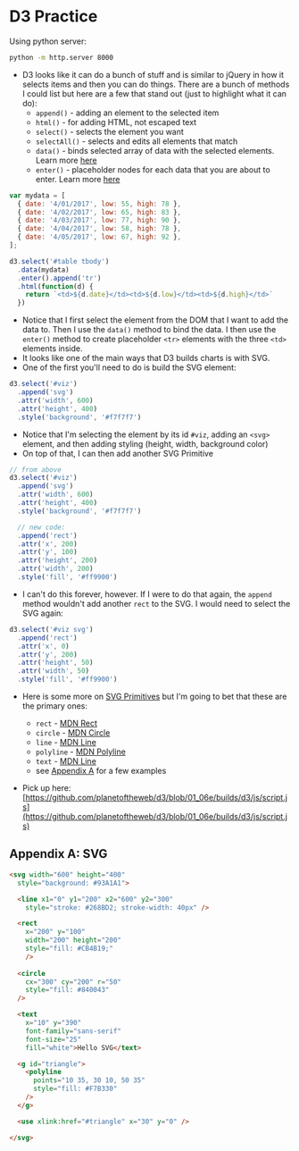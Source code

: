# D3 Practice

Using python server:

```sh
python -m http.server 8000
```

- D3 looks like it can do a bunch of stuff and is similar to jQuery in how it selects items and then you can do things. There are a bunch of methods I could list but here are a few that stand out (just to highlight what it can do):
  - `append()` - adding an element to the selected item
  - `html()` - for adding HTML, not escaped text
  - `select()` - selects the element you want
  - `selectAll()` - selects and edits all elements that match
  - `data()` - binds selected array of data with the selected elements. Learn more [here](https://github.com/d3/d3-selection/blob/v1.4.0/README.md#selection_data)
  - `enter()` - placeholder nodes for each data that you are about to enter. Learn more [here](https://github.com/d3/d3-selection/blob/v1.4.0/README.md#selection_enter)


```js
var mydata = [
  { date: '4/01/2017', low: 55, high: 78 },
  { date: '4/02/2017', low: 65, high: 83 },
  { date: '4/03/2017', low: 77, high: 90 },
  { date: '4/04/2017', low: 58, high: 78 },
  { date: '4/05/2017', low: 67, high: 92 },
];

d3.select('#table tbody')
  .data(mydata)
  .enter().append('tr')
  .html(function(d) {
    return `<td>${d.date}</td><td>${d.low}</td><td>${d.high}</td>`
  })
```
- Notice that I first select the element from the DOM that I want to add the data to. Then I use the `data()` method to bind the data. I then use the `enter()` method to create placeholder `<tr>` elements with the three `<td>` elements inside. 
- It looks like one of the main ways that D3 builds charts is with SVG.
- One of the first you'll need to do is build the SVG element:

```js
d3.select('#viz')
  .append('svg')
  .attr('width', 600)
  .attr('height', 400)
  .style('background', '#f7f7f7')
```
- Notice that I'm selecting the element by its id `#viz`, adding an `<svg>` element, and
then adding styling (height, width, background color)
- On top of that, I can then add another SVG Primitive

```js
// from above
d3.select('#viz')
  .append('svg')
  .attr('width', 600)
  .attr('height', 400)
  .style('background', '#f7f7f7') 

  // new code:
  .append('rect')
  .attr('x', 200)
  .attr('y', 100)
  .attr('height', 200)
  .attr('width', 200)
  .style('fill', '#ff9900')
```
- I can't do this forever, however. If I were to do that again, the `append` method wouldn't add another `rect` to the SVG. I would need to select the SVG again:

```js
d3.select('#viz svg')
  .append('rect')
  .attr('x', 0)
  .attr('y', 200)
  .attr('height', 50)
  .attr('width', 50)
  .style('fill', '#ff9900')
```
- Here is some more on [SVG Primitives](https://developer.mozilla.org/en-US/docs/Web/SVG/Element) but I'm going to bet that these are the primary ones:
  - `rect` - [MDN Rect](https://developer.mozilla.org/en-US/docs/Web/SVG/Element/rect)
  - `circle` - [MDN Circle](https://developer.mozilla.org/en-US/docs/Web/SVG/Element/circle)
  - `line` - [MDN Line](https://developer.mozilla.org/en-US/docs/Web/SVG/Element/line)
  - `polyline` - [MDN Polyline](https://developer.mozilla.org/en-US/docs/Web/SVG/Element/polyline)
  - `text` - [MDN Line](https://developer.mozilla.org/en-US/docs/Web/SVG/Element/text)
  - see [Appendix A](#appendix-a-svg) for a few examples

- Pick up here: [https://github.com/planetoftheweb/d3/blob/01_06e/builds/d3/js/script.js](https://github.com/planetoftheweb/d3/blob/01_06e/builds/d3/js/script.js)
















## Appendix A: SVG

```html
<svg width="600" height="400" 
  style="background: #93A1A1">

  <line x1="0" y1="200" x2="600" y2="300"
    style="stroke: #268BD2; stroke-width: 40px" />

  <rect 
    x="200" y="100"
    width="200" height="200"
    style="fill: #CB4B19;"
    />
  
  <circle 
    cx="300" cy="200" r="50"
    style="fill: #840043"
  />

  <text 
    x="10" y="390"
    font-family="sans-serif"
    font-size="25"
    fill="white">Hello SVG</text>

  <g id="triangle">
    <polyline 
      points="10 35, 30 10, 50 35"
      style="fill: #F7B330"
    />
  </g>

  <use xlink:href="#triangle" x="30" y="0" />

</svg>
```